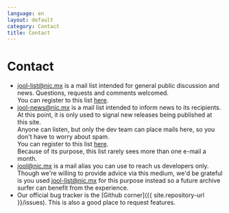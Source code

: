 ```yaml
---
language: en
layout: default
category: Contact
title: Contact
---
```


# Contact

- jool-list@nic.mx is a mail list intended for general public discussion and news. Questions, requests and comments welcomed.  
  You can register to this list [here](https://mail-lists.nic.mx/listas/listinfo/jool-list).
- jool-news@nic.mx is a mail list intended to inform news to its recipients. At this point, it is only used to signal new releases being published at this site.  
  Anyone can listen, but only the dev team can place mails here, so you don't have to worry about spam.  
  You can register to this list [here](https://mail-lists.nic.mx/listas/listinfo/jool-news).  
  Because of its purpose, this list rarely sees more than one e-mail a month.
- [jool@nic.mx](mailto:jool@nic.mx) is a mail alias you can use to reach us developers only.  
  Though we're willing to provide advice via this medium, we'd be grateful is you used jool-list@nic.mx for this purpose instead so a future archive surfer can benefit from the experience.
- Our official bug tracker is the [Github corner]({{ site.repository-url }}/issues). This is also a good place to request features.

